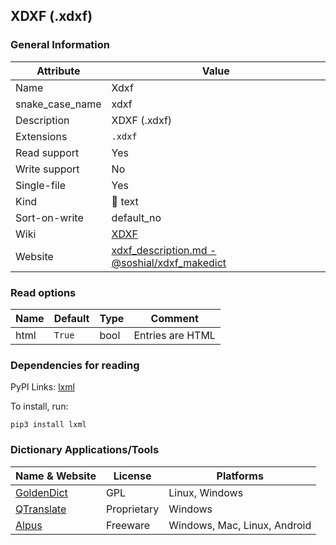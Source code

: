 ## XDXF (.xdxf)

### General Information

| Attribute       | Value                                                                                                                                    |
| --------------- | ---------------------------------------------------------------------------------------------------------------------------------------- |
| Name            | Xdxf                                                                                                                                     |
| snake_case_name | xdxf                                                                                                                                     |
| Description     | XDXF (.xdxf)                                                                                                                             |
| Extensions      | `.xdxf`                                                                                                                                  |
| Read support    | Yes                                                                                                                                      |
| Write support   | No                                                                                                                                       |
| Single-file     | Yes                                                                                                                                      |
| Kind            | 📝 text                                                                                                                                   |
| Sort-on-write   | default_no                                                                                                                               |
| Wiki            | [XDXF](https://en.wikipedia.org/wiki/XDXF)                                                                                               |
| Website         | [xdxf_description.md - @soshial/xdxf_makedict](https://github.com/soshial/xdxf_makedict/blob/master/format_standard/xdxf_description.md) |

### Read options

| Name | Default | Type | Comment          |
| ---- | ------- | ---- | ---------------- |
| html | `True`  | bool | Entries are HTML |

### Dependencies for reading

PyPI Links: [lxml](https://pypi.org/project/lxml)

To install, run:

```
pip3 install lxml
```


### Dictionary Applications/Tools

| Name & Website                               | License     | Platforms                    |
| -------------------------------------------- | ----------- | ---------------------------- |
| [GoldenDict](http://goldendict.org/)         | GPL         | Linux, Windows               |
| [QTranslate](https://quest-app.appspot.com/) | Proprietary | Windows                      |
| [Alpus](https://alpusapp.com/)               | Freeware    | Windows, Mac, Linux, Android |
